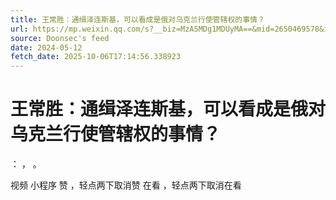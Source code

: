 ```yaml
---
title: 王常胜：通缉泽连斯基，可以看成是俄对乌克兰行使管辖权的事情？
url: https://mp.weixin.qq.com/s?__biz=MzA5MDg1MDUyMA==&mid=2650469578&idx=2&sn=2b166dfcfa01d64c21624d745cd752eb
source: Doonsec's feed
date: 2024-05-12
fetch_date: 2025-10-06T17:14:56.338923
---
```


# 王常胜：通缉泽连斯基，可以看成是俄对乌克兰行使管辖权的事情？

：
，
。

视频
小程序
赞
，轻点两下取消赞
在看
，轻点两下取消在看